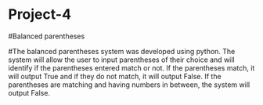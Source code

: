 # Project-4

#Balanced parentheses

#The balanced parentheses system was developed using python.
The system will allow the user to input parentheses of their choice and will identify if the parentheses entered match or not.
If the parentheses match, it will output True and if they do not match, it will output False.
If the parentheses are matching and having numbers in between, the system will output False.
